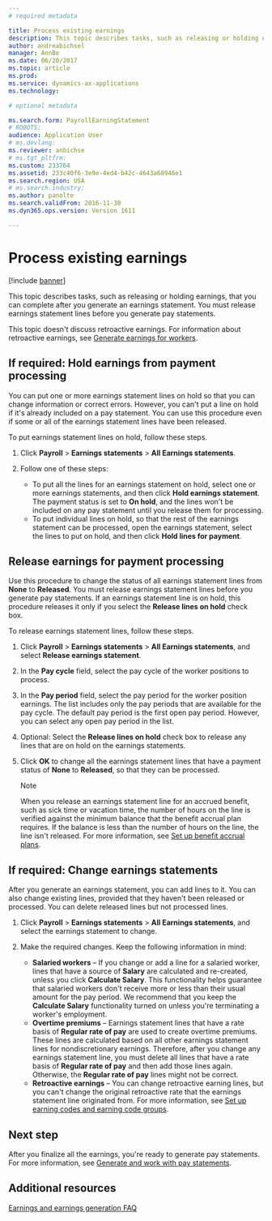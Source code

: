 ```yaml
---
# required metadata

title: Process existing earnings
description: This topic describes tasks, such as releasing or holding earnings, that you can complete after you generate an earnings statement. You must release earnings statement lines before you generate pay statements.
author: andreabichsel
manager: AnnBe
ms.date: 06/20/2017
ms.topic: article
ms.prod: 
ms.service: dynamics-ax-applications
ms.technology: 

# optional metadata

ms.search.form: PayrollEarningStatement
# ROBOTS: 
audience: Application User
# ms.devlang: 
ms.reviewer: anbichse
# ms.tgt_pltfrm: 
ms.custom: 233764
ms.assetid: 233c40f6-3e9e-4ed4-b42c-4643a68946e1
ms.search.region: USA
# ms.search.industry: 
ms.author: panolte
ms.search.validFrom: 2016-11-30
ms.dyn365.ops.version: Version 1611

---
```


# Process existing earnings

[!include [banner](../../includes/banner.md)]

This topic describes tasks, such as releasing or holding earnings, that you can complete after you generate an earnings statement. You must release earnings statement lines before you generate pay statements.

This topic doesn't discuss retroactive earnings. For information about retroactive earnings, see [Generate earnings for workers](noam-usa-generate-earnings.md).

## If required: Hold earnings from payment processing

You can put one or more earnings statement lines on hold so that you can change information or correct errors. However, you can't put a line on hold if it's already included on a pay statement. You can use this procedure even if some or all of the earnings statement lines have been released. 

To put earnings statement lines on hold, follow these steps.

1. Click **Payroll** &gt; **Earnings statements** &gt; **All Earnings statements**.
2. Follow one of these steps:

    - To put all the lines for an earnings statement on hold, select one or more earnings statements, and then click **Hold earnings statement**. The payment status is set to **On hold**, and the lines won't be included on any pay statement until you release them for processing.
    - To put individual lines on hold, so that the rest of the earnings statement can be processed, open the earnings statement, select the lines to put on hold, and then click **Hold lines for payment**.

## Release earnings for payment processing

Use this procedure to change the status of all earnings statement lines from **None** to **Released**. You must release earnings statement lines before you generate pay statements. If an earnings statement line is on hold, this procedure releases it only if you select the **Release lines on hold** check box. 

To release earnings statement lines, follow these steps.

1. Click **Payroll** &gt; **Earnings statements** &gt; **All Earnings statements**, and select **Release earnings statement**.
2. In the **Pay cycle** field, select the pay cycle of the worker positions to process.
3. In the **Pay period** field, select the pay period for the worker position earnings. The list includes only the pay periods that are available for the pay cycle. The default pay period is the first open pay period. However, you can select any open pay period in the list.
4. Optional: Select the **Release lines on hold** check box to release any lines that are on hold on the earnings statements.
5. Click **OK** to change all the earnings statement lines that have a payment status of **None** to **Released**, so that they can be processed.

    > [!NOTE]
    > When you release an earnings statement line for an accrued benefit, such as sick time or vacation time, the number of hours on the line is verified against the minimum balance that the benefit accrual plan requires. If the balance is less than the number of hours on the line, the line isn't released. For more information, see [Set up benefit accrual plans](noam-usa-benefit-accrual-plan-tasks.md).

## If required: Change earnings statements

After you generate an earnings statement, you can add lines to it. You can also change existing lines, provided that they haven't been released or processed. You can delete released lines but not processed lines.

1. Click **Payroll** &gt; **Earnings statements** &gt; **All Earnings statements**, and select the earnings statement to change.
2. Make the required changes. Keep the following information in mind:

    - **Salaried workers** – If you change or add a line for a salaried worker, lines that have a source of **Salary** are calculated and re-created, unless you click **Calculate Salary**. This functionality helps guarantee that salaried workers don't receive more or less than their usual amount for the pay period. We recommend that you keep the **Calculate Salary** functionality turned on unless you're terminating a worker's employment.
    - **Overtime premiums** – Earnings statement lines that have a rate basis of **Regular rate of pay** are used to create overtime premiums. These lines are calculated based on all other earnings statement lines for nondiscretionary earnings. Therefore, after you change any earnings statement line, you must delete all lines that have a rate basis of **Regular rate of pay** and then add those lines again. Otherwise, the **Regular rate of pay** lines might not be correct.
    - **Retroactive earnings** – You can change retroactive earning lines, but you can't change the original retroactive rate that the earnings statement line originated from. For more information, see [Set up earning codes and earning code groups](noam-usa-earning-code-group-tasks.md).

## Next step

After you finalize all the earnings, you're ready to generate pay statements. For more information, see [Generate and work with pay statements](noam-usa-pay-statements.md).

## Additional resources

[Earnings and earnings generation FAQ](noam-usa-earnings-generation-process.md)

